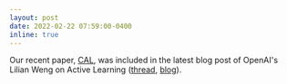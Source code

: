 ```yaml
---
layout: post
date: 2022-02-22 07:59:00-0400
inline: true
---
```


Our recent paper, [CAL](https://aclanthology.org/2021.emnlp-main.51/), was included in the latest blog post of OpenAI's Lilian Weng on Active Learning ([thread](https://twitter.com/lilianweng/status/1496176826674475009), [blog](https://lilianweng.github.io/posts/2022-02-20-active-learning/)).
